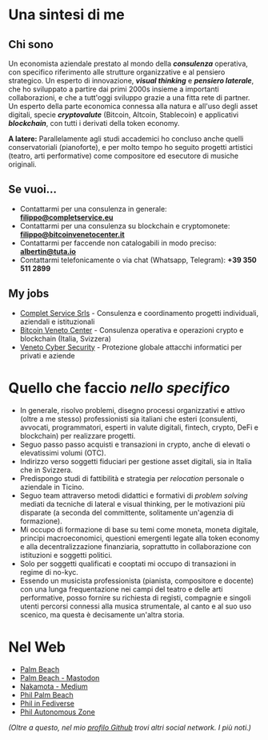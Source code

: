 # Una sintesi di me

## Chi sono

Un economista aziendale prestato al mondo della ***consulenza*** operativa, con specifico riferimento alle strutture organizzative e al pensiero strategico. Un esperto di innovazione, ***visual thinking*** e ***pensiero laterale***, che ho sviluppato a partire dai primi 2000s insieme a importanti collaborazioni, e che a tutt'oggi sviluppo grazie a una fitta rete di partner. Un esperto della parte economica connessa alla natura e all'uso degli asset digitali, specie ***cryptovalute*** (Bitcoin, Altcoin, Stablecoin) e applicativi ***blockchain***, con tutti i derivati della token economy.

**A latere:** Parallelamente agli studi accademici ho concluso anche quelli conservatoriali (pianoforte), e per molto tempo ho seguito progetti artistici (teatro, arti performative) come compositore ed esecutore di musiche originali.

## Se vuoi...

* Contattarmi per una consulenza in generale: **filippo@completservice.eu**
* Contattarmi per una consulenza su blockchain e cryptomonete: **filippo@bitcoinvenetocenter.it**
* Contattarmi per faccende non catalogabili in modo preciso: **albertin@tuta.io**
* Contattarmi telefonicamente o via chat (Whatsapp, Telegram): **+39 350 511 2899**

## My jobs

* [Complet Service Srls](http://www.completservice.eu) - Consulenza e coordinamento progetti individuali, aziendali e istituzionali
* [Bitcoin Veneto Center](http://www.bitcoinvenetocenter.it) - Consulenza operativa e operazioni crypto e blockchain (Italia, Svizzera)
* [Veneto Cyber Security](http://www.venetocybersecurity.it) - Protezione globale attacchi informatici per privati e aziende

# Quello che faccio *nello specifico*

* In generale, risolvo problemi, disegno processi organizzativi e attivo (oltre a me stesso) professionisti sia italiani che esteri (consulenti, avvocati, programmatori, esperti in valute digitali, fintech, crypto, DeFi e blockchain) per realizzare progetti.
* Seguo passo passo acquisti e transazioni in crypto, anche di elevati o elevatissimi volumi (OTC).
* Indirizzo verso soggetti fiduciari per gestione asset digitali, sia in Italia che in Svizzera.
* Predispongo studi di fattibilità e strategia per *relocation* personale o aziendale in Ticino.
* Seguo team attraverso metodi didattici e formativi di *problem solving* mediati da tecniche di lateral e visual thinking, per le motivazioni più disparate (a seconda del committente, solitamente un'agenzia di formazione).
* Mi occupo di formazione di base su temi come moneta, moneta digitale, principi macroeconomici, questioni emergenti legate alla token economy e alla decentralizzazione finanziaria, soprattutto in collaborazione con istituzioni e soggetti politici.
* Solo per soggetti qualificati e cooptati mi occupo di transazioni in regime di no-kyc.
* Essendo un musicista professionista (pianista, compositore e docente) con una lunga frequentazione nei campi del teatro e delle arti performative, posso fornire su richiesta di registi, compagnie e singoli utenti percorsi connessi alla musica strumentale, al canto e al suo uso scenico, ma questa è decisamente un'altra storia.

# Nel Web

* [Palm Beach](https://palmbeach.vivaldi.net/) 
* [Palm Beach - Mastodon](https://social.vivaldi.net/@palmbeach)
* [Nakamota - Medium](https://medium.com/nakamotas)
* [Phil Palm Beach](https://mastodon.social/home)
* [Phil in Fediverse](https://noblogo.org/filippoalbertin)
* [Phil Autonomous Zone](https://filippoalbertin.substack.com/)

*(Oltre a questo, nel mio [profilo Github](https://github.com/filippoalbertin) trovi altri social network. I più noti.)*
